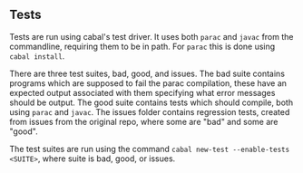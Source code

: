 
## Tests
Tests are run using cabal's test driver. It uses both `parac` and `javac` from the commandline, requiring them to be in path. For `parac` this is done using `cabal install`.

There are three test suites, bad, good, and issues. The bad suite contains programs which are supposed to fail the parac compilation, these have an expected output associated with them specifying what error messages should be output. The good suite contains tests which should compile, both using `parac` and `javac`. The issues folder contains regression tests, created from issues from the original repo, where some are "bad" and some are "good".

The test suites are run using the command `cabal new-test --enable-tests <SUITE>`, where suite is bad, good, or issues.
